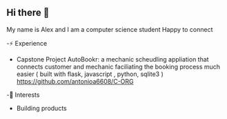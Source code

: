## Hi there 👋
My name is Alex and I am a computer science student 
Happy to connect 
<!--
**antonioa6608/antonioa6608** is a ✨ _special_ ✨ repository because its `README.md` (this file) appears on your GitHub profile.

Here are some ideas to get you started:-->
-⚡ Experience 
+ Capstone Project AutoBookr: a mechanic scheudling appliation that connects customer and mechanic faciliating the booking process much easier ( built with flask, javascript , python, sqlite3 ) https://github.com/antonioa6608/C-ORG 

-🌱 Interests
+ Building products 
  

